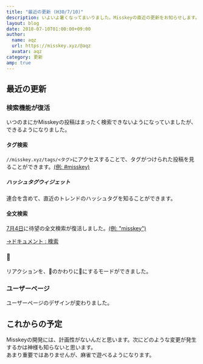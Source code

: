 ```yaml
---
title: "最近の更新 (H30/7/10)"
description: いよいよ暑くなってまいりました。Misskeyの直近の更新をお知らせします。
layout: blog
date: 2018-07-10T01:00:00+09:00
author:
  name: aqz
  url: https://misskey.xyz/@aqz
  avatar: aqz
category: 更新
amp: true
---
```

## 最近の更新

### 検索機能が復活

いつのまにかMisskeyの投稿はまったく検索できないようになっていましたが、できるようになりました。

#### タグ検索

`//misskey.xyz/tags/<タグ>`にアクセスすることで、タグがつけられた投稿を見ることができます。[(例: #misskey)](https://misskey.xyz/tags/misskey)

##### ハッシュタグウィジェット

連合を含めて、直近のトレンドのハッシュタグを知ることができます。

#### 全文検索

[7月4日](https://misskey.xyz/notes/5b3cbde4ac2b1f31035b9230)に待望の全文検索が復活しました。[(例: "misskey")](https://misskey.xyz/search?q=misskey)

[→ドキュメント : 検索](https://misskey.xyz/docs/ja/search)

### 🍣

リアクションを、🍮のかわりに🍣にするモードができました。

### ユーザーページ

ユーザーページのデザインが変わりました。

## これからの予定

Misskeyの開発には、計画性がないんだと思います。次にどのような変更が発生するかは神様も知らないと思います。  
あまり重要ではありませんが、麻雀で遊べるようになります。